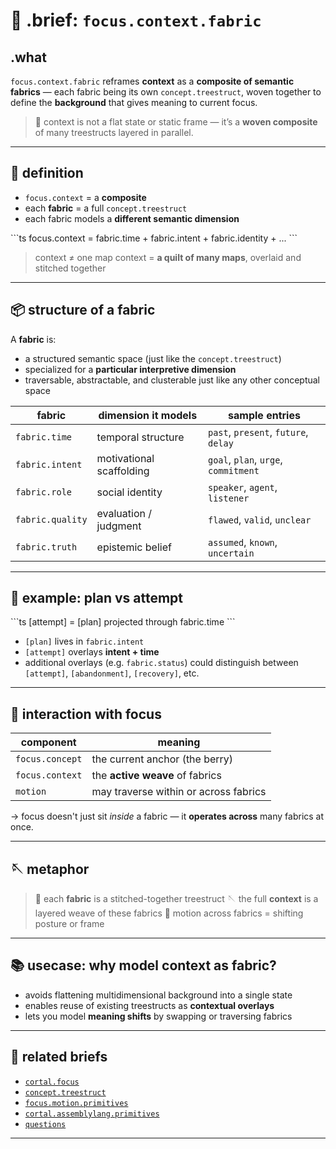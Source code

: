 # 🧵 .brief: `focus.context.fabric`

## .what

`focus.context.fabric` reframes **context** as a **composite of semantic fabrics** —
each fabric being its own `concept.treestruct`,
woven together to define the **background** that gives meaning to current focus.

> 🧠 context is not a flat state or static frame —
> it’s a **woven composite** of many treestructs layered in parallel.

---

## 🧶 definition

- `focus.context` = a **composite**
- each **fabric** = a full `concept.treestruct`
- each fabric models a **different semantic dimension**

\`\`\`ts
focus.context = fabric.time + fabric.intent + fabric.identity + ...
\`\`\`

> context ≠ one map
> context = **a quilt of many maps**, overlaid and stitched together

---

## 📦 structure of a fabric

A **fabric** is:

- a structured semantic space (just like the `concept.treestruct`)
- specialized for a **particular interpretive dimension**
- traversable, abstractable, and clusterable just like any other conceptual space

| fabric         | dimension it models     | sample entries                       |
|----------------|--------------------------|--------------------------------------|
| `fabric.time`  | temporal structure        | `past`, `present`, `future`, `delay` |
| `fabric.intent`| motivational scaffolding | `goal`, `plan`, `urge`, `commitment` |
| `fabric.role`  | social identity           | `speaker`, `agent`, `listener`       |
| `fabric.quality`| evaluation / judgment    | `flawed`, `valid`, `unclear`         |
| `fabric.truth` | epistemic belief          | `assumed`, `known`, `uncertain`      |

---

## 🧠 example: plan vs attempt

\`\`\`ts
[attempt] = [plan] projected through fabric.time
\`\`\`

- `[plan]` lives in `fabric.intent`
- `[attempt]` overlays **intent + time**
- additional overlays (e.g. `fabric.status`) could distinguish between `[attempt]`, `[abandonment]`, `[recovery]`, etc.

---

## 🧭 interaction with focus

| component        | meaning                              |
|------------------|---------------------------------------|
| `focus.concept`  | the current anchor (the berry)        |
| `focus.context`  | the **active weave** of fabrics       |
| `motion`         | may traverse within or across fabrics |

→ focus doesn't just sit *inside* a fabric —
it **operates across** many fabrics at once.

---

## 🪡 metaphor

> 🧵 each **fabric** is a stitched-together treestruct
> 🪡 the full **context** is a layered weave of these fabrics
> 🧠 motion across fabrics = shifting posture or frame

---

## 📚 usecase: why model context as fabric?

- avoids flattening multidimensional background into a single state
- enables reuse of existing treestructs as **contextual overlays**
- lets you model **meaning shifts** by swapping or traversing fabrics

---

## 🔁 related briefs

- [`cortal.focus`](./cortal.focus.md)
- [`concept.treestruct`](./concept.treestruct.md)
- [`focus.motion.primitives`](./focus.motion.primitives.md)
- [`cortal.assemblylang.primitives`](./cortal.assemblylang.primitives.md)
- [`questions`](./questions.md)

---
